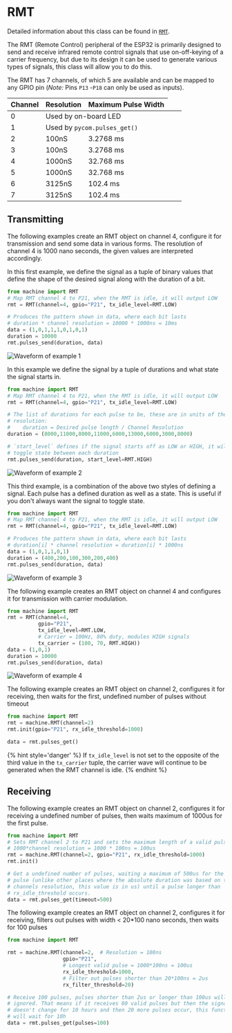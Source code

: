 # RMT
Detailed information about this class can be found in [`RMT`](../../firmwareapi/pycom/machine/RMT.md).

The RMT (Remote Control) peripheral of the ESP32 is primarily designed to send
and receive infrared remote control signals that use on-off-keying of a carrier
frequency, but due to its design it can be used to generate various types of
signals, this class will allow you to do this.

The RMT has 7 channels, of which 5 are available and can be mapped to any GPIO
pin (*Note:* Pins `P13` -`P18` can only be used as inputs).


| Channel | Resolution | Maximum Pulse Width |
|---------|------------|---------------------|
| 0 <td colspan=3> Used by on-board LED
| 1 <td colspan=3> Used by `pycom.pulses_get()`
|    2    |    100nS   | 3.2768 ms
|    3    |    100nS   | 3.2768 ms
|    4    |   1000nS   | 32.768 ms
|    5    |   1000nS   | 32.768 ms
|    6    |   3125nS   | 102.4  ms
|    7    |   3125nS   | 102.4  ms


## Transmitting

The following examples create an RMT object on channel 4, configure it for transmission and send some data in various forms. The resolution of channel 4
is 1000 nano seconds, the given values are interpreted accordingly.


In this first example, we define the signal as a tuple of binary values that
define the shape of the desired signal along with the duration of a bit.

```python
from machine import RMT
# Map RMT channel 4 to P21, when the RMT is idle, it will output LOW
rmt = RMT(channel=4, gpio="P21", tx_idle_level=RMT.LOW)

# Produces the pattern shown in data, where each bit lasts
# duration * channel resolution = 10000 * 1000ns = 10ms
data = (1,0,1,1,1,0,1,0,1)
duration = 10000
rmt.pulses_send(duration, data)
```

![Waveform of example 1](../../../img/tutorials/RMT/RMT_EX_1.png)

In this example we define the signal by a tuple of durations and what state the
signal starts in.

```python
from machine import RMT
# Map RMT channel 4 to P21, when the RMT is idle, it will output LOW
rmt = RMT(channel=4, gpio="P21", tx_idle_level=RMT.LOW)

# The list of durations for each pulse to be, these are in units of the channels
# resolution:
#    duration = Desired pulse length / Channel Resolution
duration = (8000,11000,8000,11000,6000,13000,6000,3000,8000)

# `start_level` defines if the signal starts off as LOW or HIGH, it will then
# toggle state between each duration
rmt.pulses_send(duration, start_level=RMT.HIGH)
```

![Waveform of example 2](../../../img/tutorials/RMT/RMT_EX_2.png)

This third example, is a combination of the above two styles of defining a
signal. Each pulse has a defined duration as well as a state. This is useful
if you don't always want the signal to toggle state.

```python
from machine import RMT
# Map RMT channel 4 to P21, when the RMT is idle, it will output LOW
rmt = RMT(channel=4, gpio="P21", tx_idle_level=RMT.LOW)

# Produces the pattern shown in data, where each bit lasts
# duration[i] * channel resolution = duration[i] * 1000ns
data = (1,0,1,1,0,1)
duration = (400,200,100,300,200,400)
rmt.pulses_send(duration, data)
```

![Waveform of example 3](../../../img/tutorials/RMT/RMT_EX_3.png)

The following example creates an RMT object on channel 4 and configures it for transmission with carrier modulation.

```python
from machine import RMT
rmt = RMT(channel=4,
          gpio="P21",
          tx_idle_level=RMT.LOW,
          # Carrier = 100Hz, 80% duty, modules HIGH signals
          tx_carrier = (100, 70, RMT.HIGH))  
data = (1,0,1)
duration = 10000
rmt.pulses_send(duration, data)
```

![Waveform of example 4](../../../img/tutorials/RMT/RMT_EX_4.png)

The following example creates an RMT object on channel 2, configures it for receiving, then waits for the first, undefined number of pulses without timeout

```python
from machine import RMT
rmt = machine.RMT(channel=2)
rmt.init(gpio="P21", rx_idle_threshold=1000)

data = rmt.pulses_get()
```

{% hint style='danger' %}
If `tx_idle_level` is not set to the opposite of the third value in the
`tx_carrier` tuple, the carrier wave will continue to be generated when the RMT channel is idle.
{% endhint %}

## Receiving

The following example creates an RMT object on channel 2, configures it for receiving a undefined number of pulses, then waits maximum of 1000us for the first pulse.

```python
from machine import RMT
# Sets RMT channel 2 to P21 and sets the maximum length of a valid pulse to
# 1000*channel resolution = 1000 * 100ns = 100us
rmt = machine.RMT(channel=2, gpio="P21", rx_idle_threshold=1000)
rmt.init()

# Get a undefined number of pulses, waiting a maximum of 500us for the first
# pulse (unlike other places where the absolute duration was based on the RMT
# channels resolution, this value is in us) until a pulse longer than
# rx_idle_threshold occurs.
data = rmt.pulses_get(timeout=500)
```

The following example creates an RMT object on channel 2, configures it for receiving, filters out pulses with width < 20*100 nano seconds, then waits for 100 pulses

```python
from machine import RMT

rmt = machine.RMT(channel=2,  # Resolution = 100ns
                  gpio="P21",
                  # Longest valid pulse = 1000*100ns = 100us
                  rx_idle_threshold=1000,
                  # Filter out pulses shorter than 20*100ns = 2us
                  rx_filter_threshold=20)

# Receive 100 pulses, pulses shorter than 2us or longer than 100us will be
# ignored. That means if it receives 80 valid pulses but then the signal
# doesn't change for 10 hours and then 20 more pulses occur, this function
# will wait for 10h
data = rmt.pulses_get(pulses=100)
```
